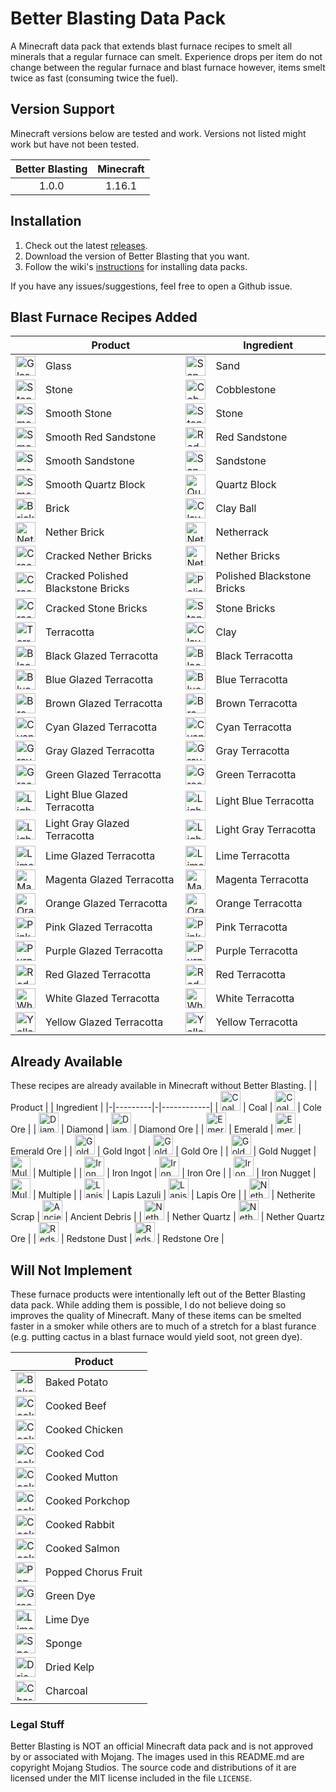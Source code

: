 # Better Blasting Data Pack
A Minecraft data pack that extends blast furnace recipes to smelt all minerals
that a regular furnace can smelt. Experience drops per item do not change between
the regular furnace and blast furnace however, items smelt twice as fast
(consuming twice the fuel).

## Version Support
Minecraft versions below are tested and work. Versions not listed might
work but have not been tested.

| Better Blasting | Minecraft |
|:-------------:|:-------------:|
| 1.0.0 | 1.16.1 |

## Installation
1. Check out the latest [releases](https://github.com/ghunteranderson/better_blasting/releases).
2. Download the version of Better Blasting that you want.
3. Follow the wiki's [instructions](https://minecraft.gamepedia.com/Tutorials/Installing_a_data_pack) for installing data packs.

If you have any issues/suggestions, feel free to open a Github issue.


## Blast Furnace Recipes Added
| | Product | | Ingredient |
|-|---------|-|------------|
| <img src="https://gamepedia.cursecdn.com/minecraft_gamepedia/1/15/Glass.png" alt="Glass" height="32" /> | Glass | <img src="https://gamepedia.cursecdn.com/minecraft_gamepedia/b/b0/Sand_JE5_BE2.png" alt="Sand" height="32" /> | Sand |
| <img src="https://gamepedia.cursecdn.com/minecraft_gamepedia/thumb/2/29/Stone_JE4_BE2.png/150px-Stone_JE4_BE2.png" alt="Stone" height="32" /> | Stone | <img src="https://gamepedia.cursecdn.com/minecraft_gamepedia/thumb/6/6a/Cobblestone_JE6_BE3.png/150px-Cobblestone_JE6_BE3.png" alt="Cobblestone" height="32" /> | Cobblestone |
| <img src="https://gamepedia.cursecdn.com/minecraft_gamepedia/thumb/d/d8/Smooth_Stone_JE2_BE2.png/150px-Smooth_Stone_JE2_BE2.png" alt="Smooth Stone" height="32" /> | Smooth Stone | <img src="https://gamepedia.cursecdn.com/minecraft_gamepedia/thumb/2/29/Stone_JE4_BE2.png/150px-Stone_JE4_BE2.png" alt="Stone" height="32" /> | Stone |
| <img src="https://gamepedia.cursecdn.com/minecraft_gamepedia/thumb/d/d3/Smooth_Red_Sandstone.png/150px-Smooth_Red_Sandstone.png" alt="Smooth Red Sandstone" height="32" /> | Smooth Red Sandstone | <img src="https://gamepedia.cursecdn.com/minecraft_gamepedia/4/47/Red_Sandstone_JE4_BE2.png" alt="Red Sandstone" height="32" /> | Red Sandstone |
| <img src="https://gamepedia.cursecdn.com/minecraft_gamepedia/thumb/3/3c/Smooth_Sandstone.png/150px-Smooth_Sandstone.png" alt="Smooth Sandstone" height="32" /> | Smooth Sandstone | <img src="https://gamepedia.cursecdn.com/minecraft_gamepedia/e/eb/Sandstone_JE6_BE2.png" alt="Sandstone" height="32" /> | Sandstone |
| <img src="https://gamepedia.cursecdn.com/minecraft_gamepedia/3/31/Smooth_Quartz_Block.png" alt="Smooth Quartz Block" height="32" /> | Smooth Quartz Block | <img src="https://gamepedia.cursecdn.com/minecraft_gamepedia/thumb/4/4f/Block_of_Quartz_JE3_BE2.png/150px-Block_of_Quartz_JE3_BE2.png" alt="Quartz Block" height="32" /> | Quartz Block |
| <img src="https://gamepedia.cursecdn.com/minecraft_gamepedia/thumb/3/32/Brick_JE2_BE2.png/150px-Brick_JE2_BE2.png" alt="Brick" height="32" /> | Brick | <img src="https://gamepedia.cursecdn.com/minecraft_gamepedia/thumb/4/42/Clay_JE2_BE2.png/150px-Clay_JE2_BE2.png" alt="Clay Ball" height="32" /> | Clay Ball |
| <img src="https://gamepedia.cursecdn.com/minecraft_gamepedia/thumb/4/49/Nether_Brick_JE2_BE2.png/150px-Nether_Brick_JE2_BE2.png" alt="Nether Brick" height="32" /> | Nether Brick | <img src="https://gamepedia.cursecdn.com/minecraft_gamepedia/thumb/0/02/Netherrack_JE4_BE2.png/150px-Netherrack_JE4_BE2.png" alt="Netherrack" height="32" /> | Netherrack |
| <img src="https://gamepedia.cursecdn.com/minecraft_gamepedia/thumb/e/ed/Cracked_Nether_Bricks_JE1.png/150px-Cracked_Nether_Bricks_JE1.png" alt="Cracked Nether Bricks" height="32" /> | Cracked Nether Bricks | <img src="https://gamepedia.cursecdn.com/minecraft_gamepedia/thumb/9/99/Nether_Bricks_JE3_BE4.png/150px-Nether_Bricks_JE3_BE4.png" alt="Nether Bricks" height="32" /> | Nether Bricks |
| <img src="https://gamepedia.cursecdn.com/minecraft_gamepedia/thumb/2/2e/Polished_Blackstone_Bricks_JE1.png/150px-Polished_Blackstone_Bricks_JE1.png?version=3cce9be0bfbdda3a5b9187f9f69cec75" alt="Cracked Polished Blackstone Bricks" height="32" /> | Cracked Polished Blackstone Bricks | <img src="https://gamepedia.cursecdn.com/minecraft_gamepedia/thumb/2/2e/Polished_Blackstone_Bricks_JE1.png/150px-Polished_Blackstone_Bricks_JE1.png?version=3cce9be0bfbdda3a5b9187f9f69cec75" alt="Polished Blackstone Bricks" height="32" /> | Polished Blackstone Bricks |
| <img src="https://gamepedia.cursecdn.com/minecraft_gamepedia/thumb/f/f1/Cracked_Stone_Bricks_JE3_BE2.png/150px-Cracked_Stone_Bricks_JE3_BE2.png" alt="Cracked Stone Bricks" height="32" /> | Cracked Stone Bricks | <img src="https://gamepedia.cursecdn.com/minecraft_gamepedia/thumb/5/5a/Stone_Bricks_JE3_BE2.png/150px-Stone_Bricks_JE3_BE2.png" alt="Stone Bricks" height="32" /> | Stone Bricks |
| <img src="https://gamepedia.cursecdn.com/minecraft_gamepedia/thumb/e/e8/Terracotta_JE2_BE2.png/150px-Terracotta_JE2_BE2.png" alt="Terracotta" height="32" /> | Terracotta | <img src="https://gamepedia.cursecdn.com/minecraft_gamepedia/thumb/c/c3/Clay_Block_JE2_BE2.png/150px-Clay_Block_JE2_BE2.png" alt="Clay" height="32" /> | Clay |
| <img src="https://gamepedia.cursecdn.com/minecraft_gamepedia/b/b7/Black_Glazed_Terracotta.png" alt="Black Glazed Terracotta" height="32" /> | Black Glazed Terracotta | <img src="https://gamepedia.cursecdn.com/minecraft_gamepedia/a/a3/Black_Terracotta_JE1_BE1.png" alt="Black Terracotta" height="32" /> | Black Terracotta |
| <img src="https://gamepedia.cursecdn.com/minecraft_gamepedia/4/4c/Blue_Glazed_Terracotta.png" alt="Blue Glazed Terracotta" height="32" /> | Blue Glazed Terracotta | <img src="https://gamepedia.cursecdn.com/minecraft_gamepedia/8/8b/Blue_Terracotta_JE1_BE1.png?version=fd5a7eefd168b67bd0d23005c0e4c8b8" alt="Blue Terracotta" height="32" /> | Blue Terracotta |
| <img src="https://gamepedia.cursecdn.com/minecraft_gamepedia/8/88/Brown_Glazed_Terracotta.png" alt="Brown Glazed Terracotta" height="32" /> | Brown Glazed Terracotta | <img src="https://gamepedia.cursecdn.com/minecraft_gamepedia/6/61/Brown_Terracotta_JE1_BE1.png" alt="Brown Terracotta" height="32" /> | Brown Terracotta |
| <img src="https://gamepedia.cursecdn.com/minecraft_gamepedia/6/6c/Cyan_Glazed_Terracotta.png" alt="Cyan Glazed Terracotta" height="32" /> | Cyan Glazed Terracotta | <img src="https://gamepedia.cursecdn.com/minecraft_gamepedia/c/c2/Cyan_Terracotta_JE1_BE1.png" alt="Cyan Terracotta" height="32" /> | Cyan Terracotta |
| <img src="https://gamepedia.cursecdn.com/minecraft_gamepedia/c/c0/Gray_Glazed_Terracotta.png" alt="Gray Glazed Terracotta" height="32" /> | Gray Glazed Terracotta | <img src="https://gamepedia.cursecdn.com/minecraft_gamepedia/a/a4/Gray_Terracotta_JE1_BE1.png?version=3dea6d9e4e7cb209d8b6ee9a018214f8" alt="Gray Terracotta" height="32" /> | Gray Terracotta |
| <img src="https://gamepedia.cursecdn.com/minecraft_gamepedia/3/38/Green_Glazed_Terracotta.png" alt="Green Glazed Terracotta" height="32" /> | Green Glazed Terracotta | <img src="https://gamepedia.cursecdn.com/minecraft_gamepedia/7/7b/Green_Terracotta_JE1_BE1.png" alt="Green Terracotta" height="32" /> | Green Terracotta |
| <img src="https://gamepedia.cursecdn.com/minecraft_gamepedia/4/4b/Light_Blue_Glazed_Terracotta.png" alt="Light Blue Glazed Terracotta" height="32" /> | Light Blue Glazed Terracotta | <img src="https://gamepedia.cursecdn.com/minecraft_gamepedia/0/05/Light_Blue_Terracotta_JE1_BE1.png" alt="Light Blue Terracotta" height="32" /> | Light Blue Terracotta |
| <img src="https://gamepedia.cursecdn.com/minecraft_gamepedia/8/8e/Light_Gray_Glazed_Terracotta.png" alt="Light Gray Glazed Terracotta" height="32" /> | Light Gray Glazed Terracotta | <img src="https://gamepedia.cursecdn.com/minecraft_gamepedia/7/7e/Light_Gray_Terracotta_JE1_BE1.png" alt="Light Gray Terracotta" height="32" /> | Light Gray Terracotta |
| <img src="https://gamepedia.cursecdn.com/minecraft_gamepedia/2/22/Lime_Glazed_Terracotta.png" alt="Lime Glazed Terracotta" height="32" /> | Lime Glazed Terracotta | <img src="https://gamepedia.cursecdn.com/minecraft_gamepedia/0/07/Lime_Terracotta_JE1_BE1.png" alt="Lime Terracotta" height="32" /> | Lime Terracotta |
| <img src="https://gamepedia.cursecdn.com/minecraft_gamepedia/6/62/Magenta_Glazed_Terracotta.png" alt="Magenta Glazed Terracotta" height="32" /> | Magenta Glazed Terracotta | <img src="https://gamepedia.cursecdn.com/minecraft_gamepedia/c/c5/Magenta_Terracotta_JE1_BE1.png" alt="Magenta Terracotta" height="32" /> | Magenta Terracotta |
| <img src="https://gamepedia.cursecdn.com/minecraft_gamepedia/0/00/Orange_Glazed_Terracotta.png" alt="Orange Glazed Terracotta" height="32" /> | Orange Glazed Terracotta | <img src="https://gamepedia.cursecdn.com/minecraft_gamepedia/0/07/Orange_Terracotta_JE1_BE1.png" alt="Orange Terracotta" height="32" /> | Orange Terracotta |
| <img src="https://gamepedia.cursecdn.com/minecraft_gamepedia/d/d3/Pink_Glazed_Terracotta.png" alt="Pink Glazed Terracotta" height="32" /> | Pink Glazed Terracotta | <img src="https://gamepedia.cursecdn.com/minecraft_gamepedia/b/b7/Pink_Terracotta_JE1_BE1.png" alt="Pink Terracotta" height="32" /> | Pink Terracotta |
| <img src="https://gamepedia.cursecdn.com/minecraft_gamepedia/e/e0/Purple_Glazed_Terracotta.png" alt="Purple Glazed Terracotta" height="32" /> | Purple Glazed Terracotta | <img src="https://gamepedia.cursecdn.com/minecraft_gamepedia/4/4f/Purple_Terracotta_JE1_BE1.png" alt="Purple Terracotta" height="32" /> | Purple Terracotta |
| <img src="https://gamepedia.cursecdn.com/minecraft_gamepedia/a/aa/Red_Glazed_Terracotta.png" alt="Red Glazed Terracotta" height="32" /> | Red Glazed Terracotta | <img src="https://gamepedia.cursecdn.com/minecraft_gamepedia/d/da/Red_Terracotta_JE1_BE1.png" alt="Red Terracotta" height="32" /> | Red Terracotta |
| <img src="https://gamepedia.cursecdn.com/minecraft_gamepedia/a/a7/White_Glazed_Terracotta.png" alt="White Glazed Terracotta" height="32" /> | White Glazed Terracotta | <img src="https://gamepedia.cursecdn.com/minecraft_gamepedia/4/4c/White_Terracotta_JE1_BE1.png" alt="White Terracotta" height="32" /> | White Terracotta |
| <img src="https://gamepedia.cursecdn.com/minecraft_gamepedia/2/29/Yellow_Glazed_Terracotta.png?version=d9043d4a5d1da60fd746b935f64dfc83" alt="Yellow Glazed Terracotta" height="32" /> | Yellow Glazed Terracotta | <img src="https://gamepedia.cursecdn.com/minecraft_gamepedia/f/f9/Yellow_Terracotta_JE1_BE1.png" alt="Yellow Terracotta" height="32" /> | Yellow Terracotta |


## Already Available
These recipes are already available in Minecraft without Better Blasting.
| | Product | | Ingredient |
|-|---------|-|------------|
| <img src="https://gamepedia.cursecdn.com/minecraft_gamepedia/5/5f/Coal_JE3_BE2.png" alt="Coal" height="32" /> | Coal | <img src="https://gamepedia.cursecdn.com/minecraft_gamepedia/thumb/d/d6/Coal_Ore_JE2_BE2.png/150px-Coal_Ore_JE2_BE2.png" alt="Coal Ore" height="32" /> | Cole Ore |
| <img src="https://gamepedia.cursecdn.com/minecraft_gamepedia/thumb/6/6a/Diamond_JE2_BE2.png/150px-Diamond_JE2_BE2.png" alt="Diamond" height="32" /> | Diamond | <img src="https://gamepedia.cursecdn.com/minecraft_gamepedia/thumb/b/b5/Diamond_Ore_JE3_BE3.png/150px-Diamond_Ore_JE3_BE3.png" alt="Diamond Ore" height="32" /> | Diamond Ore |
| <img src="https://gamepedia.cursecdn.com/minecraft_gamepedia/thumb/2/26/Emerald_JE3_BE3.png/150px-Emerald_JE3_BE3.png" alt="Emerald" height="32" /> | Emerald | <img src="https://gamepedia.cursecdn.com/minecraft_gamepedia/thumb/5/59/Emerald_Ore_JE2_BE2.png/150px-Emerald_Ore_JE2_BE2.png" alt="Emerald Ore" height="32" /> | Emerald Ore |
| <img src="https://gamepedia.cursecdn.com/minecraft_gamepedia/thumb/5/57/Gold_Ingot_JE3_BE2.png/150px-Gold_Ingot_JE3_BE2.png" alt="Gold Ingot" height="32" /> | Gold Ingot | <img src="https://gamepedia.cursecdn.com/minecraft_gamepedia/thumb/b/b9/Gold_Ore_JE3_BE2.png/150px-Gold_Ore_JE3_BE2.png" alt="Gold Ore" height="32" /> | Gold Ore |
| <img src="https://gamepedia.cursecdn.com/minecraft_gamepedia/thumb/2/2d/Gold_Nugget_JE2_BE2.png/150px-Gold_Nugget_JE2_BE2.png" alt="Gold Nugget" height="32" /> | Gold Nugget | <img src="https://gamepedia.cursecdn.com/minecraft_gamepedia/d/db/Golden_Sword_JE3_BE2.png" alt="Multiple" height="32" /> | Multiple |
| <img src="https://gamepedia.cursecdn.com/minecraft_gamepedia/thumb/0/06/Iron_Ingot_JE2_BE2.png/150px-Iron_Ingot_JE2_BE2.png" alt="Iron Ingot" height="32" /> | Iron Ingot | <img src="https://gamepedia.cursecdn.com/minecraft_gamepedia/thumb/0/0c/Iron_Ore_JE3.png/150px-Iron_Ore_JE3.png" alt="Iron Ore" height="32" /> | Iron Ore |
| <img src="https://gamepedia.cursecdn.com/minecraft_gamepedia/thumb/e/ea/Iron_Nugget_JE1_BE1.png/150px-Iron_Nugget_JE1_BE1.png" alt="Iron Nugget" height="32" /> | Iron Nugget | <img src="https://gamepedia.cursecdn.com/minecraft_gamepedia/8/8e/Iron_Sword_JE2_BE2.png" alt="Multiple" height="32" /> | Multiple |
| <img src="https://gamepedia.cursecdn.com/minecraft_gamepedia/thumb/4/43/Lapis_Lazuli_JE2_BE2.png/150px-Lapis_Lazuli_JE2_BE2.png" alt="Lapis Lazuli" height="32" /> | Lapis Lazuli | <img src="https://gamepedia.cursecdn.com/minecraft_gamepedia/thumb/c/ce/Lapis_Lazuli_Ore_JE2_BE2.png/150px-Lapis_Lazuli_Ore_JE2_BE2.png" alt="Lapis Ore" height="32" /> | Lapis Ore |
| <img src="https://gamepedia.cursecdn.com/minecraft_gamepedia/thumb/3/33/Netherite_Scrap_JE2_BE1.png/150px-Netherite_Scrap_JE2_BE1.png" alt="Netherite Scrap" height="32" /> | Netherite Scrap | <img src="https://gamepedia.cursecdn.com/minecraft_gamepedia/thumb/4/4c/Ancient_Debris_JE1_BE1.png/150px-Ancient_Debris_JE1_BE1.png" alt="Ancient Debris" height="32" /> | Ancient Debris |
| <img src="https://gamepedia.cursecdn.com/minecraft_gamepedia/thumb/6/64/Nether_Quartz_JE2_BE2.png/150px-Nether_Quartz_JE2_BE2.png" alt="Nether Quartz" height="32" /> | Nether Quartz | <img src="https://gamepedia.cursecdn.com/minecraft_gamepedia/thumb/2/28/Nether_Quartz_Ore_JE3_BE2.png/150px-Nether_Quartz_Ore_JE3_BE2.png" alt="Nether Quartz Ore" height="32" /> | Nether Quartz Ore |
| <img src="https://gamepedia.cursecdn.com/minecraft_gamepedia/thumb/e/e1/Redstone_Dust_JE2_BE2.png/150px-Redstone_Dust_JE2_BE2.png" alt="Redstone Dust" height="32" /> | Redstone Dust | <img src="https://gamepedia.cursecdn.com/minecraft_gamepedia/thumb/3/3e/Redstone_Ore_JE2_BE2.png/150px-Redstone_Ore_JE2_BE2.png" alt="Redstone Ore" height="32" /> | Redstone Ore |



## Will Not Implement
These furnace products were intentionally left out of the Better Blasting data pack. While adding them is possible, I do not believe doing so improves the quality of Minecraft. Many of these items can be smelted faster in a smoker while others are to much of a stretch for a blast furance (e.g. putting cactus in a blast furnace would yield soot, not green dye).

| | Product |
|-|-|
| <img src="https://gamepedia.cursecdn.com/minecraft_gamepedia/e/e0/Baked_Potato_JE4_BE2.png" alt="Baked Potato" height="32" /> | Baked Potato |
| <img src="https://gamepedia.cursecdn.com/minecraft_gamepedia/thumb/1/1b/Steak_JE3_BE3.png/150px-Steak_JE3_BE3.png" alt="Cooked Beef" height="32" /> | Cooked Beef |
| <img src="https://gamepedia.cursecdn.com/minecraft_gamepedia/thumb/6/66/Cooked_Chicken_JE3_BE3.png/150px-Cooked_Chicken_JE3_BE3.png" alt="Cooked Chicken" height="32" /> | Cooked Chicken |
| <img src="https://gamepedia.cursecdn.com/minecraft_gamepedia/thumb/5/53/Cooked_Cod_JE4_BE3.png/150px-Cooked_Cod_JE4_BE3.png" alt="Cooked Cod" height="32" /> | Cooked Cod |
| <img src="https://gamepedia.cursecdn.com/minecraft_gamepedia/thumb/7/7d/Cooked_Mutton_JE3_BE2.png/150px-Cooked_Mutton_JE3_BE2.png" alt="Cooked Mutton" height="32" /> | Cooked Mutton |
| <img src="https://gamepedia.cursecdn.com/minecraft_gamepedia/thumb/e/ee/Cooked_Porkchop_JE4_BE3.png/150px-Cooked_Porkchop_JE4_BE3.png" alt="Cooked Porkchop" height="32" /> | Cooked Porkchop |
| <img src="https://gamepedia.cursecdn.com/minecraft_gamepedia/thumb/1/1b/Cooked_Rabbit_JE3_BE2.png/150px-Cooked_Rabbit_JE3_BE2.png" alt="Cooked Rabbit" height="32" /> | Cooked Rabbit |
| <img src="https://gamepedia.cursecdn.com/minecraft_gamepedia/thumb/2/2b/Cooked_Salmon_JE2_BE2.png/150px-Cooked_Salmon_JE2_BE2.png" alt="Cooked Salmon" height="32" /> | Cooked Salmon |
| <img src="https://gamepedia.cursecdn.com/minecraft_gamepedia/thumb/7/7f/Popped_Chorus_Fruit_JE2_BE2.png/150px-Popped_Chorus_Fruit_JE2_BE2.png" alt="Popped Chorus Fruit" height="32" /> | Popped Chorus Fruit |
| <img src="https://gamepedia.cursecdn.com/minecraft_gamepedia/thumb/5/58/Green_Dye_JE2_BE2.png/150px-Green_Dye_JE2_BE2.png" alt="Green Dye" height="32" /> | Green Dye |
| <img src="https://gamepedia.cursecdn.com/minecraft_gamepedia/0/0f/Lime_Dye_JE2_BE2.png" alt="Lime Dye" height="32" /> | Lime Dye |
| <img src="https://gamepedia.cursecdn.com/minecraft_gamepedia/thumb/f/f7/Sponge_JE3_BE3.png/150px-Sponge_JE3_BE3.png" alt="Sponge" height="32" /> | Sponge |
| <img src="https://gamepedia.cursecdn.com/minecraft_gamepedia/thumb/2/2a/Dried_Kelp_JE1.png/150px-Dried_Kelp_JE1.png" alt="Dried Kelp" height="32" /> | Dried Kelp |
| <img src="https://gamepedia.cursecdn.com/minecraft_gamepedia/5/5a/Charcoal_JE3_BE3.png" alt="Charcoal" height="32" /> | Charcoal |

### Legal Stuff
Better Blasting is NOT an official Minecraft data pack and is not approved by or associated with Mojang. The images used in this README.md are copyright Mojang Studios. The source code and distributions of it are licensed under the MIT license included in the file `LICENSE`.
